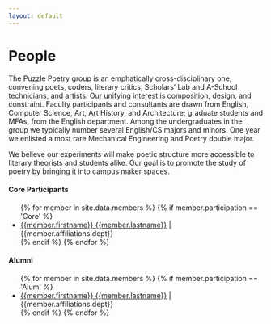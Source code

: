 ```yaml
---
layout: default
---
```


# People

The Puzzle Poetry group is an emphatically cross-disciplinary one, convening poets, coders, literary critics, Scholars’ Lab and A-School technicians, and artists. Our unifying interest is composition, design, and constraint. Faculty participants and consultants are drawn from English, Computer Science, Art, Art History, and Architecture; graduate students and MFAs, from the English department. Among the undergraduates in the group we typically number several English/CS majors and minors. One year we enlisted a most rare Mechanical Engineering and Poetry double major.

We believe our experiments will make poetic structure more accessible to literary theorists and students alike. Our goal is to promote the study of poetry by bringing it into campus maker spaces. 

#### Core Participants 
<!-- ![LJ_picture](/images/LJ_Lauren.png) -->

<ul>
	{% for member in site.data.members %}
        {% if member.participation == 'Core' %}
	<li>
		<a href = "{{site.baseurl}}/people/{{member.lastname | downcase}}-{{member.firstname | downcase}}.html">{{member.firstname}} {{member.lastname}}</a> | {{member.affiliations.dept}}
        </li>
        {% endif %}		
    {% endfor %}
	
</ul>

#### Alumni
<ul>
	{% for member in site.data.members %}
        {% if member.participation == 'Alum' %}
	<li>
		<a href = "{{site.baseurl}}/people/{{member.lastname | downcase}}-{{member.firstname | downcase}}.html">{{member.firstname}} {{member.lastname}}</a> | {{member.affiliations.dept}}
        </li>
        {% endif %}		
    {% endfor %}
	
</ul>